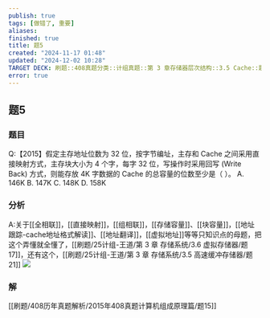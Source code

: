 ```yaml
---
publish: true
tags: [做错了, 重要]
aliases: 
finished: true
title: 题5
created: "2024-11-17 01:48"
updated: "2024-12-02 10:28"
TARGET DECK: 刷题::408真题分类::计组真题::第 3 章存储器层次结构::3.5 Cache::题5
error: true
---
```

## 题5
### 题目
Q:【2015】假定主存地址位数为 32 位，按字节编址，主存和 Cache 之间采用直接映射方式，主存块大小为 4 个字，每字 32 位，写操作时采用回写 (Write Back) 方式，则能存放 4K 字数据的 Cache 的总容量的位数至少是（ ）。
A. 146K
B. 147K
C. 148K
D. 158K
### 分析
A:关于[[全相联]]，[[直接映射]]，[[组相联]]，[[存储容量]]、[[块容量]]，[[地址跟踪-cache地址格式解读]]、[[地址翻译]]，[[虚拟地址]]等等只知识点的母题，把这个弄懂就全懂了，[[刷题/25计组-王道/第 3 章 存储系统/3.6 虚拟存储器/题17]]，还有这个，[[刷题/25计组-王道/第 3 章 存储系统/3.5 高速缓冲存储器/题21]]
![](https://img.hwenyi.live/202412021424711.webp)
### 解
[[刷题/408历年真题解析/2015年408真题计算机组成原理篇/题15]]
